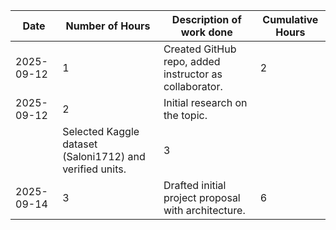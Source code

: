 | Date        | Number of Hours | Description of work done                                   | Cumulative Hours |
|-------------|-----------------|------------------------------------------------------------|------------------|
| 2025-09-12  |    1            | Created GitHub repo, added instructor as collaborator.     |    2             |
| 2025-09-12  |    2            | Initial research on the topic.
                                | Selected Kaggle dataset (Saloni1712) and verified units.   |    3             |
| 2025-09-14  |    3            | Drafted initial project proposal with architecture.        |    6             |
